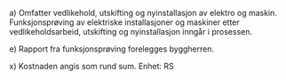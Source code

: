 a) Omfatter vedlikehold, utskifting og nyinstallasjon av elektro og maskin.
Funksjonsprøving av elektriske installasjoner og maskiner etter vedlikeholdsarbeid, utskifting og nyinstallasjon inngår i prosessen.

e) Rapport fra funksjonsprøving forelegges byggherren.

x) Kostnaden angis som rund sum. Enhet: RS

